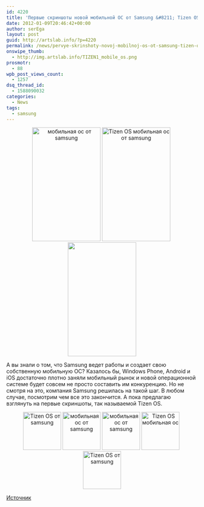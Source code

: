 ```yaml
---
id: 4220
title: 'Первые скриншоты новой мобильной ОС от Samsung &#8211; Tizen OS'
date: 2012-01-09T20:46:42+00:00
author: serEga
layout: post
guid: http://artslab.info/?p=4220
permalink: /news/pervye-skrinshoty-novoj-mobilnoj-os-ot-samsung-tizen-os/
onswipe_thumb:
  - http://img.artslab.info/TIZEN1_mobile_os.png
prosmotr:
  - 88
wpb_post_views_count:
  - 1257
dsq_thread_id:
  - 1588090032
categories:
  - News
tags:
  - samsung
---
```

<center>
  <a href="http://img.artslab.info/TIZEN1_mobile_os.png"><img src="http://img.artslab.info/TIZEN1_mobile_os-180x300.png" alt="мобильная ос от samsung" title="TIZEN1_mobile_os" width="180" height="300" class="alignnone size-medium wp-image-4228" /></a>&nbsp;<a href="http://img.artslab.info/TIZEN4_mobile_os.png"><img src="http://img.artslab.info/TIZEN4_mobile_os-180x300.png" alt="Tizen OS мобильная ос от samsung" title="TIZEN4_mobile_os" width="180" height="300" class="alignnone size-medium wp-image-4227" srcset="http://img.artslab.info/TIZEN4_mobile_os-180x300.png 180w, http://img.artslab.info/TIZEN4_mobile_os.png 480w" sizes="(max-width: 180px) 100vw, 180px" /></a>&nbsp;<a href="http://img.artslab.info/TIZEN2_mobile_os.png"><img src="http://img.artslab.info/TIZEN2_mobile_os-180x300.png" alt="" title="TIZEN2_mobile_os" width="180" height="300" class="alignnone size-medium wp-image-4226" srcset="http://img.artslab.info/TIZEN2_mobile_os-180x300.png 180w, http://img.artslab.info/TIZEN2_mobile_os.png 480w" sizes="(max-width: 180px) 100vw, 180px" /></a>
</center>

А вы знали о том, что Samsung ведет работы и создает свою собственную мобильную ОС? Казалось бы, Windows Phone, Android и iOS достаточно плотно заняли мобильный рынок и новой операционной системе будет совсем не просто составить им конкуренцию. Но не смотря на это, компания Samsung решилась на такой шаг. В любом случае, посмотрим чем все это закончится. А пока предлагаю взглянуть на первые скриншоты, так называемой Tizen OS.

<center>
  <a href="http://img.artslab.info/TIZEN7_mobile_os.png"><img src="http://img.artslab.info/TIZEN7_mobile_os-100x100.png" alt="Tizen OS от samsung" title="TIZEN7_mobile_os" width="100" height="100" class="alignnone size-medium wp-image-4225" /></a>&nbsp;<a href="http://img.artslab.info/TIZEN5_os_for_mobile.png"><img src="http://img.artslab.info/TIZEN5_os_for_mobile-100x100.png" alt="мобильная ос от samsung" title="TIZEN5_os_for_mobile" width="100" height="100" class="alignnone size-medium wp-image-4224" /></a>&nbsp;<a href="http://img.artslab.info/TIZEN8_samsung_os.png"><img src="http://img.artslab.info/TIZEN8_samsung_os-100x100.png" alt="мобильная ос от samsung" title="TIZEN8_samsung_os" width="100" height="100" class="alignnone size-medium wp-image-4223" /></a>&nbsp;<a href="http://img.artslab.info/TIZEN9_os_mobile.png"><img src="http://img.artslab.info/TIZEN9_os_mobile-100x100.png" alt="Tizen OS мобильная ос" title="TIZEN9_os_mobile" width="100" height="100" class="alignnone size-medium wp-image-4221" /></a>&nbsp;<a href="http://img.artslab.info/TIZEN10_samsung_os.png"><img src="http://img.artslab.info/TIZEN10_samsung_os-100x100.png" alt="Tizen OS от samsung" title="TIZEN10_samsung_os" width="100" height="100" class="alignnone size-thumbnail wp-image-4222" /></a>
</center>

[Источник](http://www.sammobile.com/2012/01/08/exclusive-first-pictures-of-tizen-os-and-the-first-phone-will-be-the-samsung-i9500/)